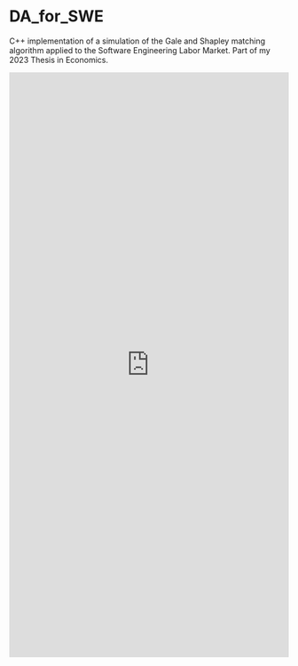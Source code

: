 # DA_for_SWE
C++ implementation of a simulation of the Gale and Shapley matching algorithm applied to the Software Engineering Labor Market.
Part of my 2023 Thesis in Economics.

<iframe src="https://www.linkedin.com/embed/feed/update/urn:li:ugcPost:7063743908865810432" height="1054" width="504" frameborder="0" allowfullscreen="" title="Embedded post"></iframe>
